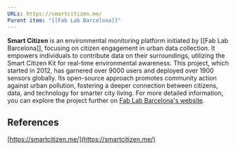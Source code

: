 ```yaml
---
URLs: https://smartcitizen.me/
Parent item: "[[Fab Lab Barcelona]]"
---
```

**Smart Citizen** is an environmental monitoring platform initiated by [[Fab Lab Barcelona]], focusing on citizen engagement in urban data collection. It empowers individuals to contribute data on their surroundings, utilizing the Smart Citizen Kit for real-time environmental awareness. This project, which started in 2012, has garnered over 9000 users and deployed over 1900 sensors globally. Its open-source approach promotes community action against urban pollution, fostering a deeper connection between citizens, data, and technology for smarter city living. For more detailed information, you can explore the project further on [Fab Lab Barcelona's website](https://fablabbcn.org/projects/smart-citizen).

## References

[https://smartcitizen.me/](https://smartcitizen.me/)